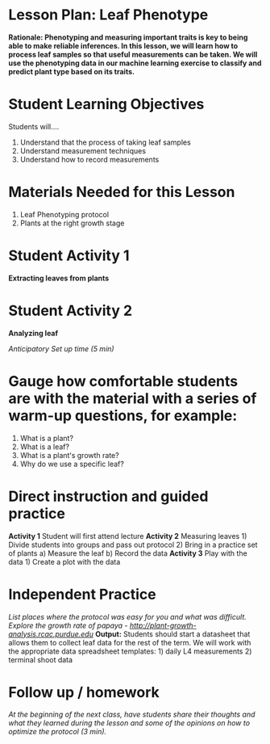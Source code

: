 # Lesson Plan: Leaf Phenotype 
**Rationale: Phenotyping and measuring important traits is key to being able to make reliable inferences. 
In this lesson, we will learn how to process leaf samples so that useful measurements can be taken. 
We will use the phenotyping data in our machine learning exercise to classify and predict plant type based on its traits.**

# Student Learning Objectives 
Students will…. 
1) Understand that the process of taking leaf samples
2) Understand measurement techniques
3) Understand how to record measurements

# Materials Needed for this Lesson
1) Leaf Phenotyping protocol
2) Plants at the right growth stage

# Student Activity 1 
**Extracting leaves from plants**

# Student Activity 2
**Analyzing leaf**

*Anticipatory Set up time (5 min)*

# Gauge how comfortable students are with the material with a series of warm-up questions, for example:
1) What is a plant?
2) What is a leaf?
3) What is a plantʻs growth rate?
4) Why do we use a specific leaf?

# Direct instruction and guided practice
**Activity 1** Student will first attend lecture
**Activity 2** Measuring leaves 
    1) Divide students into groups and pass out protocol
    2) Bring in a practice set of plants
        a) Measure the leaf
        b) Record the data
**Activity 3** Play with the data 
    1) Create a plot with the data

# Independent Practice 
*List places where the protocol was easy for you and what was difficult.*
*Explore the growth rate of papaya - http://plant-growth-analysis.rcac.purdue.edu*
**Output:**  Students should start a datasheet that allows them to collect leaf data for the rest of the term. 
We will work with the appropriate data spreadsheet templates: 
    1) daily L4 measurements
    2) terminal shoot data
# Follow up / homework
*At the beginning of the next class, have students share their thoughts and what they 
learned during the lesson and some of the opinions on how to optimize the protocol (3 min).*
